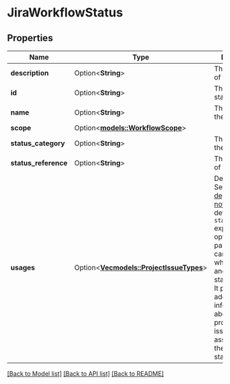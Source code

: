 # JiraWorkflowStatus

## Properties

Name | Type | Description | Notes
------------ | ------------- | ------------- | -------------
**description** | Option<**String**> | The description of the status. | [optional]
**id** | Option<**String**> | The ID of the status. | [optional]
**name** | Option<**String**> | The name of the status. | [optional]
**scope** | Option<[**models::WorkflowScope**](WorkflowScope.md)> |  | [optional]
**status_category** | Option<**String**> | The category of the status. | [optional]
**status_reference** | Option<**String**> | The reference of the status. | [optional]
**usages** | Option<[**Vec<models::ProjectIssueTypes>**](ProjectIssueTypes.md)> | Deprecated. See the [deprecation notice](https://developer.atlassian.com/cloud/jira/platform/changelog/#CHANGE-2298) for details.  The `statuses.usages` expand is an optional parameter that can be used when reading and updating statuses in Jira. It provides additional information about the projects and issue types associated with the requested statuses. | [optional]

[[Back to Model list]](../README.md#documentation-for-models) [[Back to API list]](../README.md#documentation-for-api-endpoints) [[Back to README]](../README.md)


